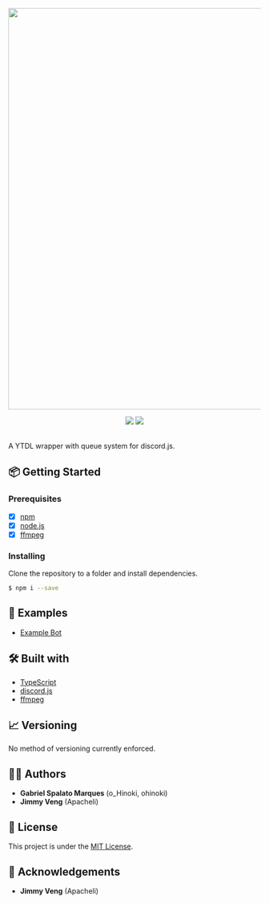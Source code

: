 <p align="center">
    <img src="" width="800"/>
</p>
<p align="center">
    <img src="https://img.shields.io/circleci/token/3e33cf4699dbc3e1256cf2ea2cf55ff2fd11c754/project/github/gspalato/blu/master.svg?style=for-the-badge&logo=circleci"/>
    <img src="https://img.shields.io/badge/Language-TypeScript-blue.svg?style=for-the-badge"/>
</p>
<br/>
A YTDL wrapper with queue system for discord.js. 
<br/>

## 📦 Getting Started
### Prerequisites

-  [x] [npm](https://www.npmjs.com/)
-  [x] [node.js](https://nodejs.org/)
-  [x] [ffmpeg](https://ffmpeg.org/)

### Installing

Clone the repository to a folder and install dependencies.
```bash
$ npm i --save
```

## 📖 Examples
- [Example Bot](https://github.com/gspalato/magma/blob/master/examples/bot/index.js)

## 🛠️ Built with

-   [TypeScript](https://www.typescriptlang.org/)
-   [discord.js](https://discord.js.org/)
-   [ffmpeg](https://ffmpeg.org/)

## 📈 Versioning

No method of versioning currently enforced.

## 👨‍🏫 Authors

- **Gabriel Spalato Marques** (o_Hinoki, ohinoki)
- **Jimmy Veng** (Apacheli)

## 📝 License

This project is under the [MIT License]().

## 👥 Acknowledgements

- **Jimmy Veng** (Apacheli)
